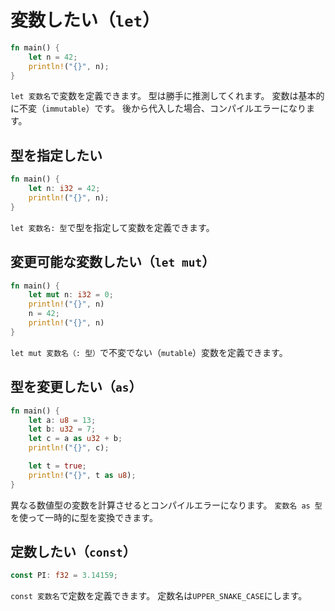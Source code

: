 # 変数したい（``let``）

```rust
fn main() {
    let n = 42;
    println!("{}", n);
}
```

``let 変数名``で変数を定義できます。
型は勝手に推測してくれます。
変数は基本的に不変（``immutable``）です。
後から代入した場合、コンパイルエラーになります。

## 型を指定したい

```rust
fn main() {
    let n: i32 = 42;
    println!("{}", n);
}
```

``let 変数名: 型``で型を指定して変数を定義できます。

## 変更可能な変数したい（``let mut``）

```rust
fn main() {
    let mut n: i32 = 0;
    println!("{}", n)
    n = 42;
    println!("{}", n)
}
```

``let mut 変数名（: 型）``で不変でない（``mutable``）変数を定義できます。

## 型を変更したい（``as``）

```rust
fn main() {
    let a: u8 = 13;
    let b: u32 = 7;
    let c = a as u32 + b;
    println!("{}", c);

    let t = true;
    println!("{}", t as u8);
}
```

異なる数値型の変数を計算させるとコンパイルエラーになります。
``変数名 as 型``を使って一時的に型を変換できます。

## 定数したい（``const``）

```rust
const PI: f32 = 3.14159;
```

``const 変数名``で定数を定義できます。
定数名は``UPPER_SNAKE_CASE``にします。
